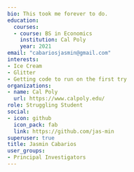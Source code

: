 ```yaml
---
bio: This took me forever to do.
education:
  courses:
  - course: BS in Economics
    institution: Cal Poly
    year: 2021
email: "cabariosjasmin@gmail.com"
interests:
- Ice Cream
- Glitter
- Getting code to run on the first try
organizations:
- name: Cal Poly 
  url: https://www.calpoly.edu/
role: Struggling Student
social:
- icon: github
  icon_pack: fab
  link: https://github.com/jas-min
superuser: true
title: Jasmin Cabarios
user_groups:
- Principal Investigators
---
```




